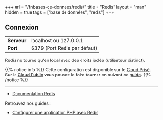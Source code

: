 +++
url = "/fr/bases-de-donnees/redis/"
title = "Redis"
layout = "man"
hidden = true
tags = ["base de données", "redis"]
+++

## Connexion

|             |                              |
|-------------|------------------------------|
| **Serveur** | localhost ou 127.0.0.1       |
| **Port**    | 6379 (Port Redis par défaut) |

Redis ne tourne qu'en local avec des droits isolés (utilisateur distinct).

{{% notice info %}}
Cette configuration est disponible sur le [Cloud Privé](accounts/billing/private-cloud-prices). Sur le [Cloud Public](accounts/billing/public-cloud-prices) vous pouvez le faire tourner en suivant ce [guide](guides/redis).
{{% /notice %}}

---

- [Documentation Redis](https://redis.io/documentation)

Retrouvez nos guides :

- [Configurer une application PHP avec Redis](databases/redis/php)
